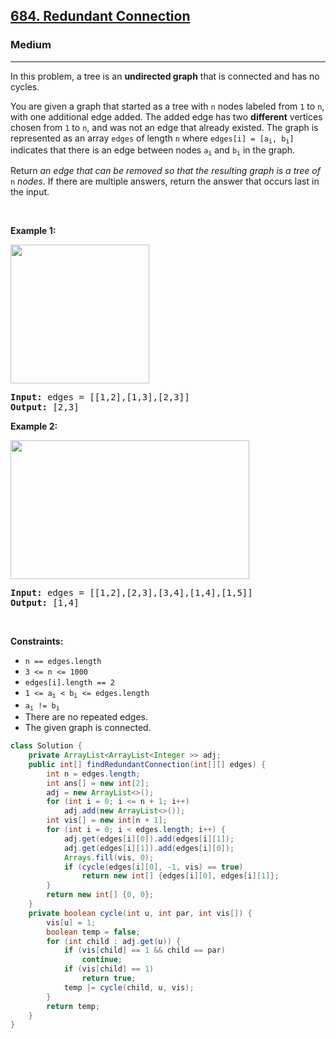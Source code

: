 <h2><a href="https://leetcode.com/problems/redundant-connection">684. Redundant Connection</a></h2><h3>Medium</h3><hr><p>In this problem, a tree is an <strong>undirected graph</strong> that is connected and has no cycles.</p>

<p>You are given a graph that started as a tree with <code>n</code> nodes labeled from <code>1</code> to <code>n</code>, with one additional edge added. The added edge has two <strong>different</strong> vertices chosen from <code>1</code> to <code>n</code>, and was not an edge that already existed. The graph is represented as an array <code>edges</code> of length <code>n</code> where <code>edges[i] = [a<sub>i</sub>, b<sub>i</sub>]</code> indicates that there is an edge between nodes <code>a<sub>i</sub></code> and <code>b<sub>i</sub></code> in the graph.</p>

<p>Return <em>an edge that can be removed so that the resulting graph is a tree of </em><code>n</code><em> nodes</em>. If there are multiple answers, return the answer that occurs last in the input.</p>

<p>&nbsp;</p>
<p><strong class="example">Example 1:</strong></p>
<img alt="" src="https://assets.leetcode.com/uploads/2021/05/02/reduntant1-1-graph.jpg" style="width: 222px; height: 222px;" />
<pre>
<strong>Input:</strong> edges = [[1,2],[1,3],[2,3]]
<strong>Output:</strong> [2,3]
</pre>

<p><strong class="example">Example 2:</strong></p>
<img alt="" src="https://assets.leetcode.com/uploads/2021/05/02/reduntant1-2-graph.jpg" style="width: 382px; height: 222px;" />
<pre>
<strong>Input:</strong> edges = [[1,2],[2,3],[3,4],[1,4],[1,5]]
<strong>Output:</strong> [1,4]
</pre>

<p>&nbsp;</p>
<p><strong>Constraints:</strong></p>

<ul>
	<li><code>n == edges.length</code></li>
	<li><code>3 &lt;= n &lt;= 1000</code></li>
	<li><code>edges[i].length == 2</code></li>
	<li><code>1 &lt;= a<sub>i</sub> &lt; b<sub>i</sub> &lt;= edges.length</code></li>
	<li><code>a<sub>i</sub> != b<sub>i</sub></code></li>
	<li>There are no repeated edges.</li>
	<li>The given graph is connected.</li>
</ul>

```java
class Solution {
    private ArrayList<ArrayList<Integer >> adj;
    public int[] findRedundantConnection(int[][] edges) {
        int n = edges.length;
        int ans[] = new int[2];
        adj = new ArrayList<>();
        for (int i = 0; i <= n + 1; i++)
            adj.add(new ArrayList<>());
        int vis[] = new int[n + 1];
        for (int i = 0; i < edges.length; i++) {
            adj.get(edges[i][0]).add(edges[i][1]);
            adj.get(edges[i][1]).add(edges[i][0]);
            Arrays.fill(vis, 0);
            if (cycle(edges[i][0], -1, vis) == true)
                return new int[] {edges[i][0], edges[i][1]};
        }
        return new int[] {0, 0};
    }
    private boolean cycle(int u, int par, int vis[]) {
        vis[u] = 1;
        boolean temp = false;
        for (int child : adj.get(u)) {
            if (vis[child] == 1 && child == par)
                continue;
            if (vis[child] == 1)
                return true;
            temp |= cycle(child, u, vis);
        }
        return temp;
    }
}
```
